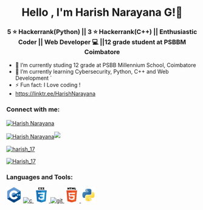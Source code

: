 <h1 align="center">Hello , I'm Harish Narayana G!👋</h1>
<h3 align="center">5 ⭐ Hackerrank(Python) || 3 ⭐ Hackerrank(C++) || Enthusiastic Coder || Web Developer 💻 ||12 grade student at PSBBM Coimbatore</h3>

- 🏫 I’m currently studing 12 grade at PSBB Millennium School, Coimbatore
- 🔭 I’m currently learning Cybersecurity, Python, C++ and Web Development `
- ⚡ Fun fact: I Love coding !
- https://linktr.ee/HarishNarayana

<h3 align="left">Connect with me:</h3>
<p align="left">


<a href="https://www.linkedin.com/in/harish-narayana-868554217/" target="blank"><img align="center" src="https://www.maryville.edu/wp-content/uploads/2015/11/Linkedin-logo-1-550x550-300x300.png" alt="Harish Narayana" height="30" width="40" /></a>

<a href="https://www.instagram.com/harish_narayana_/?hl=en" target="blank"><img align="center" src="[[https://uxwing.com/wp-content/themes/uxwing/download/10-brands-and-social-media/instagram-round-line-color.svg](https://user-images.githubusercontent.com/63545094/195883084-9c63b081-118b-4b02-a51a-8370047b3d28.svg)](https://thumbs.dreamstime.com/b/insta-new-155631943.jpg)" alt="Harish Narayana" height="30" width="40" /><img src="https://thumbs.dreamstime.com/b/insta-new-155631943.jpg"></a>

<a href="https://www.codechef.com/users/iamharish_17" target="blank"><img align="center" src="https://cdn.jsdelivr.net/npm/simple-icons@3.1.0/icons/codechef.svg" alt="harish_17" height="30" width="40" /></a>

<a href="https://www.hackerrank.com/g7harish" target="blank"><img align="center" src="https://upload.wikimedia.org/wikipedia/commons/6/65/HackerRank_logo.png" alt="Harish_17" height="30" width="40" /></a>

</p>

<h3 align="left">Languages and Tools:</h3>
<p align="left"> <img src="https://raw.githubusercontent.com/devicons/devicon/master/icons/cplusplus/cplusplus-original.svg" alt="cplusplus" width="40" height="40"/> </a> <a href="https://www.postgresql.org/" target="_blank"> <img src="https://www.zdnet.com/a/hub/i/r/2018/04/19/092cbf81-acac-4f3a-91a1-5a26abc1721f/thumbnail/770x578/5d78c50199e6a9242367b37892be8057/postgresql-logo.png" alt="c" width="40" height="40"/> </a><a href="https://www.w3schools.com/css/" target="_blank"> <img src="https://raw.githubusercontent.com/devicons/devicon/master/icons/css3/css3-original-wordmark.svg" alt="css3" width="40" height="40"/> </a><a href="https://git-scm.com/" target="_blank"> <img src="https://www.vectorlogo.zone/logos/git-scm/git-scm-icon.svg" alt="git" width="40" height="40"/> </a> <a href="https://www.w3.org/html/" target="_blank"> <img src="https://raw.githubusercontent.com/devicons/devicon/master/icons/html5/html5-original-wordmark.svg" alt="html5" width="40" height="40"/> </a>  </a> <a href="https://www.photoshop.com/en" target="_blank"><img src="https://raw.githubusercontent.com/devicons/devicon/master/icons/python/python-original.svg" alt="python" width="40" height="40"/> </a> </p>
